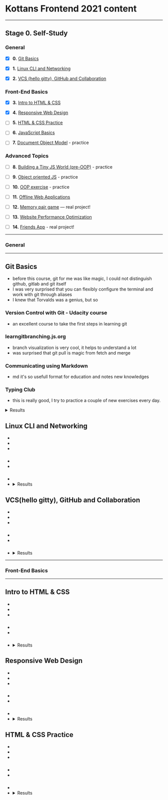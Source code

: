 # Kottans Frontend 2021 content

---

## Stage 0. Self-Study

### General

- [x] **0.** [Git Basics](#task0)

- [x] **1.** [Linux CLI and Networking](#task1)

- [x] **2.** [VCS (hello gitty), GitHub and Collaboration](#task2)

### Front-End Basics

- [x] **3.** [Intro to HTML & CSS](#task3)

- [x] **4.** [Responsive Web Design](#task4)

- [ ] **5.** [HTML & CSS Practice](#task5)

- [ ] **6.** [JavaScript Basics](#task6)

- [ ] **7.** [Document Object Model](#task7) - practice

### Advanced Topics

- [ ] **8.** [Building a Tiny JS World (pre-OOP)](#task8) - practice

- [ ] **9.** [Object oriented JS](#task9) - practice

- [ ] **10.** [OOP exercise](#task10) - practice

- [ ] **11.** [Offline Web Applications](#task11)

- [ ] **12.** [Memory pair game](#task12) — real project!

- [ ] **13.** [Website Performance Optimization](#task13)

- [ ] **14.** [Friends App](#task14) - real project!

---

### General

---

## Git Basics <span id="task0"></span>

- before this course, git for me was like magic, I could not distinguish github, gitlab and git itself
- I was very surprised that you can flexibly configure the terminal and work with git through aliases
- I knew that Torvalds was a genius, but so

### Version Control with Git - Udacity course

- an excellent course to take the first steps in learning git

### learngitbranching.js.org

- branch visualization is very cool, it helps to understand a lot
- was surprised that git pull is magic from fetch and merge

### Communicating using Markdown

- md it's so usefull format for education and notes new knowledges

### Typing Club

- this is really good, I try to practice a couple of new exercises every day.

<details><summary>Results</summary>
  <p>

![Screenshot-image-link](https://github.com/SergeyShytikov/kottans-frontend/blob/main/task_git_basic/Udacity%20Git.png)
![Screenshot-image-link](https://github.com/SergeyShytikov/kottans-frontend/blob/main/task_git_basic/github%20markdown.png)
![Screenshot-image-link](https://github.com/SergeyShytikov/kottans-frontend/blob/main/task_git_basic/learnbranching2.png)
![Screenshot-image-link](https://github.com/SergeyShytikov/kottans-frontend/blob/main/task_git_basic/learngitbranching1.png)

</p>
</details>

## Linux CLI and Networking <span id="task1"></span>

-
-
-

###

-
-

###

-
- <details><summary>Results</summary>
  <p>
  ![Screenshot-image-link]()
  </p>
  </details>

## VCS(hello gitty), GitHub and Collaboration <span id="task2"></span>

-
-
-

###

-
-

###

-   <details><summary>Results</summary>
    <p>
    ![Screenshot-image-link]()
    </p>
    </details>

  ***

### Front-End Basics

---

## Intro to HTML & CSS <span id="task3"></span>

-
-
-

###

-
-

###

-  <details><summary>Results</summary>
   <p>
   ![Screenshot-image-link]()
   </p>
   </details>

## Responsive Web Design <span id="task4"></span>

-
-
-

###

-
-

###

-
- <details><summary>Results</summary>
  <p>
  ![Screenshot-image-link]()
  </p>
  </details>

## HTML & CSS Practice <span id="task5"></span>

-
-
-

###

-
-

###

-
- <details><summary>Results</summary>
  <p>
  ![Screenshot-image-link]()
  </p>
  </details>
